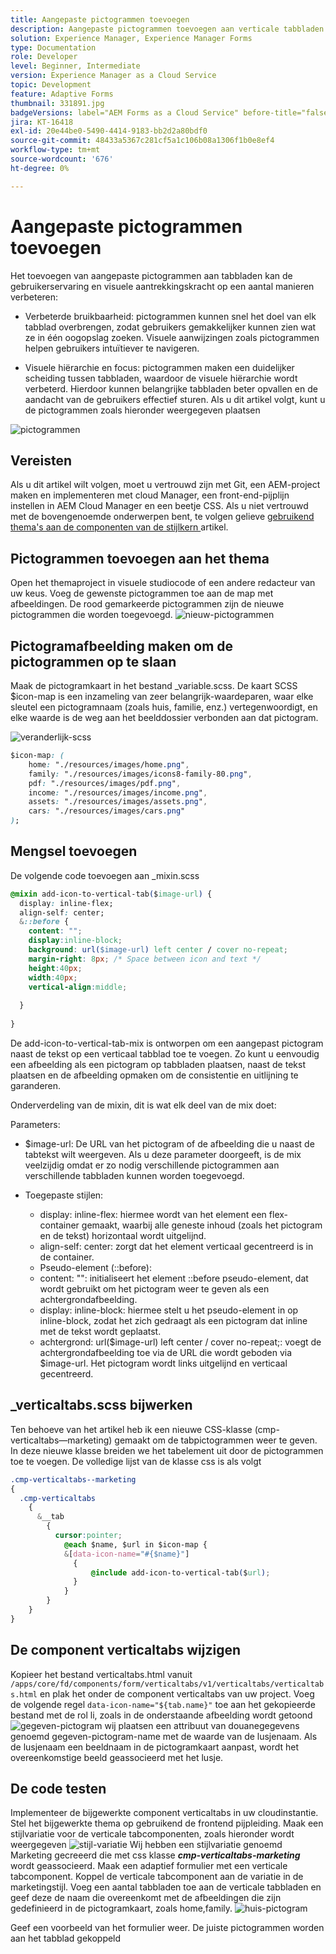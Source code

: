 ```yaml
---
title: Aangepaste pictogrammen toevoegen
description: Aangepaste pictogrammen toevoegen aan verticale tabbladen
solution: Experience Manager, Experience Manager Forms
type: Documentation
role: Developer
level: Beginner, Intermediate
version: Experience Manager as a Cloud Service
topic: Development
feature: Adaptive Forms
thumbnail: 331891.jpg
badgeVersions: label="AEM Forms as a Cloud Service" before-title="false"
jira: KT-16418
exl-id: 20e44be0-5490-4414-9183-bb2d2a80bdf0
source-git-commit: 48433a5367c281cf5a1c106b08a1306f1b0e8ef4
workflow-type: tm+mt
source-wordcount: '676'
ht-degree: 0%

---
```


# Aangepaste pictogrammen toevoegen

Het toevoegen van aangepaste pictogrammen aan tabbladen kan de gebruikerservaring en visuele aantrekkingskracht op een aantal manieren verbeteren:

* Verbeterde bruikbaarheid: pictogrammen kunnen snel het doel van elk tabblad overbrengen, zodat gebruikers gemakkelijker kunnen zien wat ze in één oogopslag zoeken. Visuele aanwijzingen zoals pictogrammen helpen gebruikers intuïtiever te navigeren.

* Visuele hiërarchie en focus: pictogrammen maken een duidelijker scheiding tussen tabbladen, waardoor de visuele hiërarchie wordt verbeterd. Hierdoor kunnen belangrijke tabbladen beter opvallen en de aandacht van de gebruikers effectief sturen.
Als u dit artikel volgt, kunt u de pictogrammen zoals hieronder weergegeven plaatsen

![ pictogrammen ](assets/icons.png)

## Vereisten

Als u dit artikel wilt volgen, moet u vertrouwd zijn met Git, een AEM-project maken en implementeren met cloud Manager, een front-end-pijplijn instellen in AEM Cloud Manager en een beetje CSS. Als u niet vertrouwd met de bovengenoemde onderwerpen bent, te volgen gelieve [ gebruikend thema&#39;s aan de componenten van de stijlkern ](https://experienceleague.adobe.com/en/docs/experience-manager-cloud-service/content/forms/adaptive-forms-authoring/authoring-adaptive-forms-core-components/create-an-adaptive-form-on-forms-cs/using-themes-in-core-components#rename-env-file-theme-folder) artikel.

## Pictogrammen toevoegen aan het thema

Open het themaproject in visuele studiocode of een andere redacteur van uw keus.
Voeg de gewenste pictogrammen toe aan de map met afbeeldingen.
De rood gemarkeerde pictogrammen zijn de nieuwe pictogrammen die worden toegevoegd.
![ nieuw-pictogrammen ](assets/newicons.png)

## Pictogramafbeelding maken om de pictogrammen op te slaan

Maak de pictogramkaart in het bestand _variable.scss. De kaart SCSS $icon-map is een inzameling van zeer belangrijk-waardeparen, waar elke sleutel een pictogramnaam (zoals huis, familie, enz.) vertegenwoordigt, en elke waarde is de weg aan het beelddossier verbonden aan dat pictogram.

![ veranderlijk-scss ](assets/variable_scss.png)

```css
$icon-map: (
    home: "./resources/images/home.png",
    family: "./resources/images/icons8-family-80.png",
    pdf: "./resources/images/pdf.png",
    income: "./resources/images/income.png",
    assets: "./resources/images/assets.png",
    cars: "./resources/images/cars.png"
);
```

## Mengsel toevoegen

De volgende code toevoegen aan _mixin.scss

```css
@mixin add-icon-to-vertical-tab($image-url) {
  display: inline-flex;
  align-self: center;
  &::before {
    content: "";
    display:inline-block;
    background: url($image-url) left center / cover no-repeat;
    margin-right: 8px; /* Space between icon and text */
    height:40px;
    width:40px;
    vertical-align:middle;
    
  }
  
}
```

De add-icon-to-vertical-tab-mix is ontworpen om een aangepast pictogram naast de tekst op een verticaal tabblad toe te voegen. Zo kunt u eenvoudig een afbeelding als een pictogram op tabbladen plaatsen, naast de tekst plaatsen en de afbeelding opmaken om de consistentie en uitlijning te garanderen.

Onderverdeling van de mixin, dit is wat elk deel van de mix doet:

Parameters:

* $image-url: De URL van het pictogram of de afbeelding die u naast de tabtekst wilt weergeven. Als u deze parameter doorgeeft, is de mix veelzijdig omdat er zo nodig verschillende pictogrammen aan verschillende tabbladen kunnen worden toegevoegd.

* Toegepaste stijlen:

   * display: inline-flex: hiermee wordt van het element een flex-container gemaakt, waarbij alle geneste inhoud (zoals het pictogram en de tekst) horizontaal wordt uitgelijnd.
   * align-self: center: zorgt dat het element verticaal gecentreerd is in de container.
   * Pseudo-element (::before):
   * content: &quot;&quot;: initialiseert het element ::before pseudo-element, dat wordt gebruikt om het pictogram weer te geven als een achtergrondafbeelding.
   * display: inline-block: hiermee stelt u het pseudo-element in op inline-block, zodat het zich gedraagt als een pictogram dat inline met de tekst wordt geplaatst.
   * achtergrond: url($image-url) left center / cover no-repeat;: voegt de achtergrondafbeelding toe via de URL die wordt geboden via $image-url. Het pictogram wordt links uitgelijnd en verticaal gecentreerd.

## _verticaltabs.scss bijwerken

Ten behoeve van het artikel heb ik een nieuwe CSS-klasse (cmp-verticaltabs—marketing) gemaakt om de tabpictogrammen weer te geven. In deze nieuwe klasse breiden we het tabelement uit door de pictogrammen toe te voegen. De volledige lijst van de klasse css is als volgt

```css
.cmp-verticaltabs--marketing
{
  .cmp-verticaltabs
    {
      &__tab 
        {
          cursor:pointer;
            @each $name, $url in $icon-map {
            &[data-icon-name="#{$name}"]
              {
                  @include add-icon-to-vertical-tab($url);
              }
            }
        }
    }
}
```

## De component verticaltabs wijzigen

Kopieer het bestand verticaltabs.html vanuit ```/apps/core/fd/components/form/verticaltabs/v1/verticaltabs/verticaltabs.html``` en plak het onder de component verticaltabs van uw project. Voeg de volgende regel ```data-icon-name="${tab.name}"``` toe aan het gekopieerde bestand met de rol li, zoals in de onderstaande afbeelding wordt getoond
![ gegeven-pictogram ](assets/data-icons.png)
wij plaatsen een attribuut van douanegegevens genoemd gegeven-pictogram-name met de waarde van de lusjenaam. Als de lusjenaam een beeldnaam in de pictogramkaart aanpast, wordt het overeenkomstige beeld geassocieerd met het lusje.



## De code testen

Implementeer de bijgewerkte component verticaltabs in uw cloudinstantie.
Stel het bijgewerkte thema op gebruikend de frontend pijpleiding.
Maak een stijlvariatie voor de verticale tabcomponenten, zoals hieronder wordt weergegeven
![ stijl-variatie ](assets/verticaltab-style-variation.png)
Wij hebben een stijlvariatie genoemd Marketing gecreeerd die met css klasse _&#x200B;**cmp-verticaltabs-marketing**&#x200B;_ wordt geassocieerd.
Maak een adaptief formulier met een verticale tabcomponent. Koppel de verticale tabcomponent aan de variatie in de marketingstijl.
Voeg een aantal tabbladen toe aan de verticale tabbladen en geef deze de naam die overeenkomt met de afbeeldingen die zijn gedefinieerd in de pictogramkaart, zoals home,family.
![ huis-pictogram ](assets/tab-name.png)

Geef een voorbeeld van het formulier weer. De juiste pictogrammen worden aan het tabblad gekoppeld
